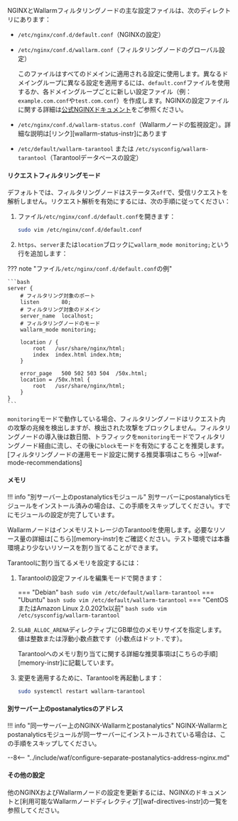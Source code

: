 NGINXとWallarmフィルタリングノードの主な設定ファイルは、次のディレクトリにあります：

* `/etc/nginx/conf.d/default.conf`（NGINXの設定）
* `/etc/nginx/conf.d/wallarm.conf`（フィルタリングノードのグローバル設定）

    このファイルはすべてのドメインに適用される設定に使用します。異なるドメイングループに異なる設定を適用するには、`default.conf`ファイルを使用するか、各ドメイングループごとに新しい設定ファイル（例：`example.com.conf`や`test.com.conf`）を作成します。NGINXの設定ファイルに関する詳細は[公式NGINXドキュメント](https://nginx.org/en/docs/beginners_guide.html)をご参照ください。
* `/etc/nginx/conf.d/wallarm-status.conf`（Wallarmノードの監視設定）。詳細な説明は[リンク][wallarm-status-instr]にあります
* `/etc/default/wallarm-tarantool` または `/etc/sysconfig/wallarm-tarantool`（Tarantoolデータベースの設定）

#### リクエストフィルタリングモード

デフォルトでは、フィルタリングノードはステータス`off`で、受信リクエストを解析しません。リクエスト解析を有効にするには、次の手順に従ってください：

1. ファイル`/etc/nginx/conf.d/default.conf`を開きます：

    ```bash
    sudo vim /etc/nginx/conf.d/default.conf
    ```
2. `https`、`server`または`location`ブロックに`wallarm_mode monitoring;`という行を追加します：

??? note "ファイル`/etc/nginx/conf.d/default.conf`の例"

    ```bash
    server {
        # フィルタリング対象のポート
        listen       80;
        # フィルタリング対象のドメイン
        server_name  localhost;
        # フィルタリングノードのモード
        wallarm_mode monitoring;

        location / {
            root   /usr/share/nginx/html;
            index  index.html index.htm;
        }

        error_page   500 502 503 504  /50x.html;
        location = /50x.html {
            root   /usr/share/nginx/html;
        }
    }
    ```

`monitoring`モードで動作している場合、フィルタリングノードはリクエスト内の攻撃の兆候を検出しますが、検出された攻撃をブロックしません。フィルタリングノードの導入後は数日間、トラフィックを`monitoring`モードでフィルタリングノード経由に流し、その後に`block`モードを有効にすることを推奨します。[フィルタリングノードの運用モード設定に関する推奨事項はこちら →][waf-mode-recommendations]

#### メモリ

!!! info "別サーバー上のpostanalyticsモジュール"
    別サーバーにpostanalyticsモジュールをインストール済みの場合は、この手順をスキップしてください。すでにモジュールの設定が完了しています。

WallarmノードはインメモリストレージのTarantoolを使用します。必要なリソース量の詳細は[こちら][memory-instr]をご確認ください。テスト環境では本番環境より少ないリソースを割り当てることができます。

Tarantoolに割り当てるメモリを設定するには：

1. Tarantoolの設定ファイルを編集モードで開きます：

    === "Debian"
        ``` bash
        sudo vim /etc/default/wallarm-tarantool
        ```
    === "Ubuntu"
        ``` bash
        sudo vim /etc/default/wallarm-tarantool
        ```
    === "CentOSまたはAmazon Linux 2.0.2021x以前"
        ``` bash
        sudo vim /etc/sysconfig/wallarm-tarantool
        ```
2. `SLAB_ALLOC_ARENA`ディレクティブにGB単位のメモリサイズを指定します。値は整数または浮動小数点数です（小数点はドット`.`です）。

    Tarantoolへのメモリ割り当てに関する詳細な推奨事項は[こちらの手順][memory-instr]に記載しています。
3. 変更を適用するために、Tarantoolを再起動します：

    ```bash
    sudo systemctl restart wallarm-tarantool
    ```

#### 別サーバー上のpostanalyticsのアドレス

!!! info "同一サーバー上のNGINX-Wallarmとpostanalytics"
    NGINX-Wallarmとpostanalyticsモジュールが同一サーバーにインストールされている場合は、この手順をスキップしてください。

--8<-- "../include/waf/configure-separate-postanalytics-address-nginx.md"

#### その他の設定

他のNGINXおよびWallarmノードの設定を更新するには、NGINXのドキュメントと[利用可能なWallarmノードディレクティブ][waf-directives-instr]の一覧を参照してください。